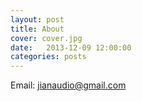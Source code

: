 ```yaml
---
layout: post
title: About
cover: cover.jpg
date:   2013-12-09 12:00:00
categories: posts
---
```


Email: jianaudio@gmail.com
